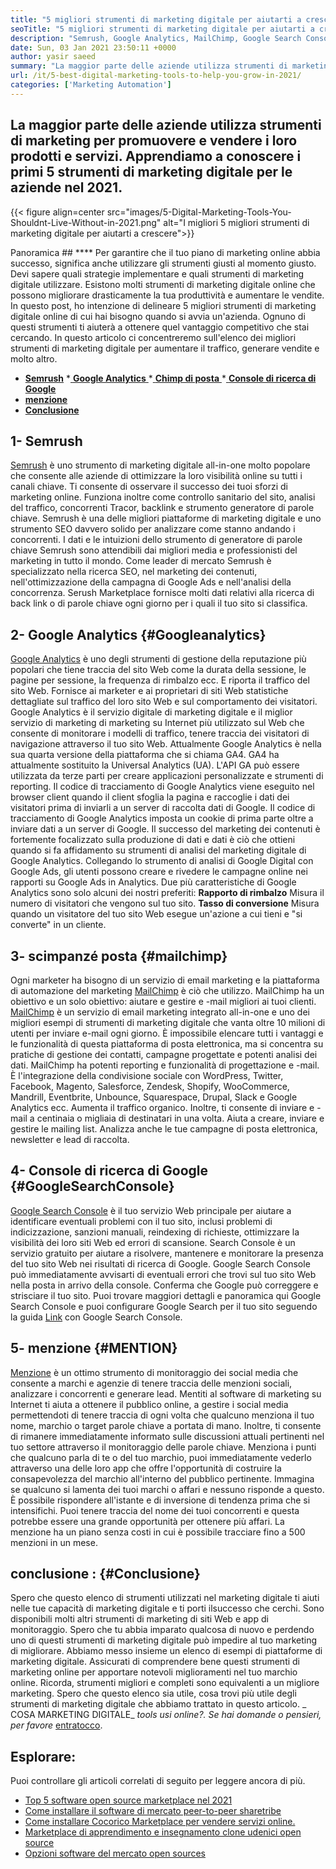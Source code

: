 ```yaml
---
title: "5 migliori strumenti di marketing digitale per aiutarti a crescere nel 2021" 
seoTitle: "5 migliori strumenti di marketing digitale per aiutarti a crescere nel 2021" 
description: "Semrush, Google Analytics, MailChimp, Google Search Console e menzione sono i migliori strumenti di marketing digitale più convenienti e utili per far crescere gli affari." 
date: Sun, 03 Jan 2021 23:50:11 +0000
author: yasir saeed
summary: "La maggior parte delle aziende utilizza strumenti di marketing per promuovere e amp; Vendi i loro prodotti e servizi. Apprendiamo a conoscere i primi 5 strumenti di marketing digitale per le aziende nel 2021." 
url: /it/5-best-digital-marketing-tools-to-help-you-grow-in-2021/
categories: ['Marketing Automation']
---
```


## La maggior parte delle aziende utilizza strumenti di marketing per promuovere e vendere i loro prodotti e servizi. Apprendiamo a conoscere i primi 5 strumenti di marketing digitale per le aziende nel 2021.

{{< figure align=center src="images/5-Digital-Marketing-Tools-You-Shouldnt-Live-Without-in-2021.png" alt="I migliori 5 migliori strumenti di marketing digitale per aiutarti a crescere">}}


Panoramica ## ****
Per garantire che il tuo piano di marketing online abbia successo, significa anche utilizzare gli strumenti giusti al momento giusto. Devi sapere quali strategie implementare e quali strumenti di marketing digitale utilizzare. Esistono molti strumenti di marketing digitale online che possono migliorare drasticamente la tua produttività e aumentare le vendite. In questo post, ho intenzione di delineare 5 migliori strumenti di marketing digitale online di cui hai bisogno quando si avvia un'azienda. Ognuno di questi strumenti ti aiuterà a ottenere quel vantaggio competitivo che stai cercando.
In questo articolo ci concentreremo sull'elenco dei migliori strumenti di marketing digitale per aumentare il traffico, generare vendite e molto altro.
  * **[Semrush][1]**
  *[ **Google Analytics** ][2]
  *[ **Chimp di posta** ][3]
  *[ **Console di ricerca di Google** ][4]
  * **[menzione][5]**
  * **[Conclusione][6]**

##  **1- Semrush** 
[Semrush][7] è uno strumento di marketing digitale all-in-one molto popolare che consente alle aziende di ottimizzare la loro visibilità online su tutti i canali chiave. Ti consente di osservare il successo dei tuoi sforzi di marketing online. Funziona inoltre come controllo sanitario del sito, analisi del traffico, concorrenti Tracor, backlink e strumento generatore di parole chiave. Semrush è una delle migliori piattaforme di marketing digitale e uno strumento SEO davvero solido per analizzare come stanno andando i concorrenti.
I dati e le intuizioni dello strumento di generatore di parole chiave Semrush sono attendibili dai migliori media e professionisti del marketing in tutto il mondo. Come leader di mercato Semrush è specializzato nella ricerca SEO, nel marketing dei contenuti, nell'ottimizzazione della campagna di Google Ads e nell'analisi della concorrenza. Serush Marketplace fornisce molti dati relativi alla ricerca di back link o di parole chiave ogni giorno per i quali il tuo sito si classifica.

##  **2- Google Analytics**    {#Googleanalytics}
[Google Analytics][8] è uno degli strumenti di gestione della reputazione più popolari che tiene traccia del sito Web come la durata della sessione, le pagine per sessione, la frequenza di rimbalzo ecc. E riporta il traffico del sito Web. Fornisce ai marketer e ai proprietari di siti Web statistiche dettagliate sul traffico del loro sito Web e sul comportamento dei visitatori. Google Analytics è il servizio digitale di marketing digitale e il miglior servizio di marketing di marketing su Internet più utilizzato sul Web che consente di monitorare i modelli di traffico, tenere traccia dei visitatori di navigazione attraverso il tuo sito Web.
Attualmente Google Analytics è nella sua quarta versione della piattaforma che si chiama GA4. GA4 ha attualmente sostituito la Universal Analytics (UA). L'API GA può essere utilizzata da terze parti per creare applicazioni personalizzate e strumenti di reporting. Il codice di tracciamento di Google Analytics viene eseguito nel browser client quando il client sfoglia la pagina e raccoglie i dati dei visitatori prima di inviarli a un server di raccolta dati di Google. Il codice di tracciamento di Google Analytics imposta un cookie di prima parte oltre a inviare dati a un server di Google. Il successo del marketing dei contenuti è fortemente focalizzato sulla produzione di dati e dati è ciò che ottieni quando si fa affidamento su strumenti di analisi del marketing digitale di Google Analytics.
Collegando lo strumento di analisi di Google Digital con Google Ads, gli utenti possono creare e rivedere le campagne online nei rapporti su Google Ads in Analytics. Due più caratteristiche di Google Analytics sono solo alcuni dei nostri preferiti:
**Rapporto di rimbalzo** Misura il numero di visitatori che vengono sul tuo sito.
**Tasso di conversione** Misura quando un visitatore del tuo sito Web esegue un'azione a cui tieni e "si converte" in un cliente.

##  **3- scimpanzé posta**    {#mailchimp}
Ogni marketer ha bisogno di un servizio di email marketing e la piattaforma di automazione del marketing [MailChimp][9] è ciò che utilizzo. MailChimp ha un obiettivo e un solo obiettivo: aiutare e gestire e -mail migliori ai tuoi clienti.
[MailChimp][9] è un servizio di email marketing integrato all-in-one e uno dei migliori esempi di strumenti di marketing digitale che vanta oltre 10 milioni di utenti per inviare e-mail ogni giorno. È impossibile elencare tutti i vantaggi e le funzionalità di questa piattaforma di posta elettronica, ma si concentra su pratiche di gestione dei contatti, campagne progettate e potenti analisi dei dati.
MailChimp ha potenti reporting e funzionalità di progettazione e -mail. È l'integrazione della condivisione sociale con WordPress, Twitter, Facebook, Magento, Salesforce, Zendesk, Shopify, WooCommerce, Mandrill, Eventbrite, Unbounce, Squarespace, Drupal, Slack e Google Analytics ecc. Aumenta il traffico organico.
Inoltre, ti consente di inviare e -mail a centinaia o migliaia di destinatari in una volta. Aiuta a creare, inviare e gestire le mailing list. Analizza anche le tue campagne di posta elettronica, newsletter e lead di raccolta.

##  **4- Console di ricerca di Google**    {#GoogleSearchConsole}
[Google Search Console][10] è il tuo servizio Web principale per aiutare a identificare eventuali problemi con il tuo sito, inclusi problemi di indicizzazione, sanzioni manuali, reindexing di richieste, ottimizzare la visibilità dei loro siti Web ed errori di scansione. Search Console è un servizio gratuito per aiutare a risolvere, mantenere e monitorare la presenza del tuo sito Web nei risultati di ricerca di Google.
Google Search Console può immediatamente avvisarti di eventuali errori che trovi sul tuo sito Web nella posta in arrivo della console. Conferma che Google può correggere e strisciare il tuo sito. Puoi trovare maggiori dettagli e panoramica qui Google Search Console e puoi configurare Google Search per il tuo sito seguendo la guida [Link][10] con Google Search Console.

##  **5- menzione**    {#MENTION}
[Menzione][11] è un ottimo strumento di monitoraggio dei social media che consente a marchi e agenzie di tenere traccia delle menzioni sociali, analizzare i concorrenti e generare lead. Mentiti al software di marketing su Internet ti aiuta a ottenere il pubblico online, a gestire i social media permettendoti di tenere traccia di ogni volta che qualcuno menziona il tuo nome, marchio o target parole chiave a portata di mano.
Inoltre, ti consente di rimanere immediatamente informato sulle discussioni attuali pertinenti nel tuo settore attraverso il monitoraggio delle parole chiave. Menziona i punti che qualcuno parla di te o del tuo marchio, puoi immediatamente vederlo attraverso una delle loro app che offre l'opportunità di costruire la consapevolezza del marchio all'interno del pubblico pertinente.
Immagina se qualcuno si lamenta dei tuoi marchi o affari e nessuno risponde a questo. È possibile rispondere all'istante e di inversione di tendenza prima che si intensifichi. Puoi tenere traccia del nome dei tuoi concorrenti e questa potrebbe essere una grande opportunità per ottenere più affari. La menzione ha un piano senza costi in cui è possibile tracciare fino a 500 menzioni in un mese.

##  **conclusione** :   {#Conclusione}
Spero che questo elenco di strumenti utilizzati nel marketing digitale ti aiuti nelle tue capacità di marketing digitale e ti porti il ​​successo che cerchi. Sono disponibili molti altri strumenti di marketing di siti Web e app di monitoraggio. Spero che tu abbia imparato qualcosa di nuovo e perdendo uno di questi strumenti di marketing digitale può impedire al tuo marketing di migliorare.
Abbiamo messo insieme un elenco di esempi di piattaforme di marketing digitale. Assicurati di comprendere bene questi strumenti di marketing online per apportare notevoli miglioramenti nel tuo marchio online. Ricorda, strumenti migliori e completi sono equivalenti a un migliore marketing. Spero che questo elenco sia utile, cosa trovi più utile degli strumenti di marketing digitale che abbiamo trattato in questo articolo.
_ COSA MARKETING DIGITALE_ _tools usi online?. Se hai domande o pensieri, per favore_ [entra][12][tocco][13].

## Esplorare:
Puoi controllare gli articoli correlati di seguito per leggere ancora di più.
  * [Top 5 software open source marketplace nel 2021][14]
  * [Come installare il software di mercato peer-to-peer sharetribe][15]
  * [Come installare Cocorico Marketplace per vendere servizi online.][16]
  * [Marketplace di apprendimento e insegnamento clone udenici open source][17]
  * [Opzioni software del mercato open sources][18]

  
[1]: #SEMRush
[2]: #GoogleAnalytics
[3]: #MailChimp
[4]: #GoogleSearchConsole
[5]: #Mention
[6]: #Conclusion
[7]: https://www.semrush.com/
[8]: https://analytics.google.com/
[9]: https://mailchimp.com/
[10]: https://search.google.com/search-console/about
[11]: https://mention.com/en/
[12]: mailto:yasir.saeed@aspose.com
[13]: https://forum.containerize.com
[14]: https://blog.containerize.com/marketplace/top-5-open-source-marketplace-software-in-2021/
[15]: https://products.containerize.com/marketplace/sharetribe/
[16]: https://products.containerize.com/marketplace/cocorico/
[17]: https://products.containerize.com/marketplace/edurge/
[18]: https://products.containerize.com/marketplace/

